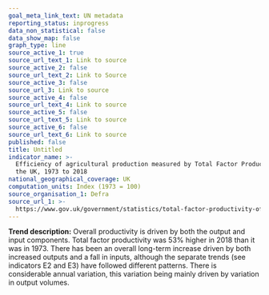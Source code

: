 ```yaml
---
goal_meta_link_text: UN metadata
reporting_status: inprogress
data_non_statistical: false
data_show_map: false
graph_type: line
source_active_1: true
source_url_text_1: Link to source
source_active_2: false
source_url_text_2: Link to Source
source_active_3: false
source_url_3: Link to source
source_active_4: false
source_url_text_4: Link to source
source_active_5: false
source_url_text_5: Link to source
source_active_6: false
source_url_text_6: Link to source
published: false
title: Untitled
indicator_name: >-
  Efficiency of agricultural production measured by Total Factor Productivity in
  the UK, 1973 to 2018
national_geographical_coverage: UK
computation_units: Index (1973 = 100)
source_organisation_1: Defra
source_url_1: >-
  https://www.gov.uk/government/statistics/total-factor-productivity-of-the-agricultural-industry
---
```

**Trend description:** Overall productivity is driven by both the output and input components. Total factor productivity was 53% higher in 2018 than it was in 1973. There has been an overall long-term increase driven by both increased outputs and a fall in inputs, although the separate trends (see indicators E2 and E3) have followed different patterns. There is considerable annual variation, this variation being mainly driven by variation in output volumes.
